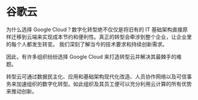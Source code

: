 # 

# 谷歌云

为什么选择 Google Cloud？数字化转型绝不仅仅是将旧有的 IT 基础架构直接原样迁移到云端来实现成本节约和便利性。真正的转型会牵涉到整个企业，让企业里的每个人都发生转变。 我们深刻了解当今的技术要求和持续创新需求。

因此，有许多组织纷纷选择 Google Cloud 来打造转型云并解决其最棘手的难题。

转型云可通过数据民主化、应用和基础架构现代化改造、人员协作网络以及可信事务来加速组织的数字化转型。如此组织及其员工便可以充分利用云计算的所有优势来推动创新。

